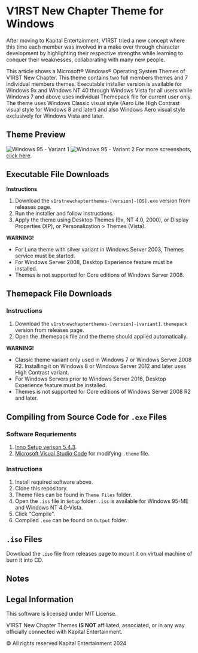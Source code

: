 # V1RST New Chapter Theme for Windows

After moving to Kapital Entertainment, V1RST tried a new concept where this time each member was involved in a make over through character development by highlighting their respective strengths while learning to conquer their weaknesses, collaborating with many new people.

This article shows a Microsoft® Windows® Operating System Themes of V1RST New Chapter. This theme contains two full members themes and 7 individual members themes. Executable installer version is available for Windows 9x and Windows NT.40 through Windows Vista for all users while Windows 7 and above uses individual Themepack file for current user only. The theme uses Windows Classic visual style (Aero Lite High Contrast visual style for Windows 8 and later) and also Windows Aero visual style exclusively for Windows Vista and later.

## Theme Preview

![Windows 95 - Variant 1](https://media.aku-hafizulwananda.com/Windows_95-2024-03-21-23-55-10.png)
![Windows 95 - Variant 2](https://media.aku-hafizulwananda.com/Windows_95-2024-03-21-23-56-06.png)
For more screenshots, [click here](http://legacystuff.aku-hafizulwananda.com/files/V1RST-New-Chapter/screenshots/).

## Executable File Downloads

**Instructions**

1.  Download the `v1rstnewchapterthemes-[version]-[OS].exe` version from releases page.
2.  Run the installer and follow instructions.
3.  Apply the theme using Desktop Themes (9x, NT 4.0, 2000), or Display Properties (XP), or Personalization > Themes (Vista).

**WARNING!**

- For Luna theme with silver variant in Windows Server 2003, Themes service must be started.
- For Windows Server 2008, Desktop Experience feature must be installed.
- Themes is not supported for Core editions of Windows Server 2008.

## Themepack File Downloads

### Instructions

1.  Download the `v1rstnewchapterthemes-[version]-[variant].themepack` version from releases page.
2.  Open the .themepack file and the theme should applied automatically.

**WARNING!**

- Classic theme variant only used in Windows 7 or Windows Server 2008 R2. Installing it on Windows 8 or Windows Server 2012 and later uses High Contrast variant.
- For Windows Servers prior to Windows Server 2016, Desktop Experience feature must be installed.
- Themes is not supported for Core editions of Windows Server 2008 R2 and later.

## Compiling from Source Code for `.exe` Files

### Software Requriements

1. [Inno Setup verison 5.4.3](https://files.jrsoftware.org/is/5/isetup-5.4.3.exe).
2. [Microsoft Visual Studio Code](https://code.visualstudio.com/download) for modifying `.theme` file.

### Instructions

1. Install required software above.
2. Clone this repository.
3. Theme files can be found in `Theme Files` folder.
4. Open the `.iss` file in `Setup` folder. `.iss` is available for Windows 95-ME and Windows NT 4.0-Vista.
5. Click "Compile".
6. Compiled `.exe` can be found on `Output` folder.

## `.iso` Files

Download the `.iso` file from releases page to mount it on virtual machine of burn it into CD.

## Notes

## Legal Information

This software is licensed under MIT License.

V1RST New Chapter Themes **IS NOT** affiliated, associated, or in any way officially connected with Kapital Entertainment.

© All rights reserved Kapital Entertainment 2024
